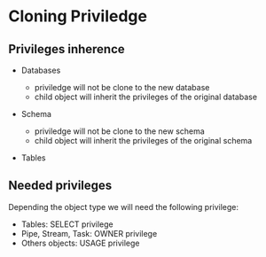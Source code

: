 # Cloning Priviledge

## Privileges inherence

- Databases

  - priviledge will not be clone to the new database
  - child object will inherit the privileges of the original database

- Schema

  - priviledge will not be clone to the new schema
  - child object will inherit the privileges of the original schema

- Tables

## Needed privileges

Depending the object type we will need the following privilege:

- Tables: SELECT privilege
- Pipe, Stream, Task: OWNER privilege
- Others objects: USAGE privilege
